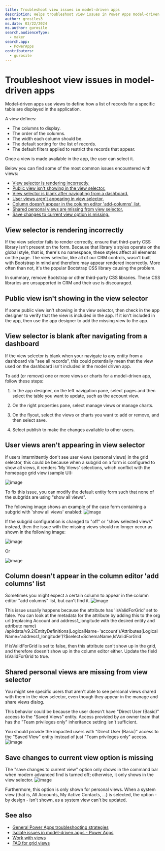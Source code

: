 ```yaml
---
title: Troubleshoot view issues in model-driven apps
description: Helps troubleshoot view issues in Power Apps model-driven apps.
author: grosiles3
ms.date: 03/22/2024
ms.author: gurosile
search.audienceType: 
  - maker
search.app: 
  - PowerApps
contributors:
  - gurosile
---
```

# Troubleshoot view issues in model-driven apps

Model-driven apps use views to define how a list of records for a specific table are displayed in the application.

A view defines:

- The columns to display.
- The order of the columns.
- The width each column should be.
- The default sorting for the list of records.
- The default filters applied to restrict the records that appear.

Once a view is made available in the app, the user can select it.

Below you can find some of the most common issues encountered with views:

- [View selector is rendering incorrectly.](#view-selector-is-rendering-incorrectly)
- [Public view isn't showing in the view selector.](#public-view-isnt-showing-in-the-view-selector)
- [View selector is blank after navigating from a dashboard.](#view-selector-is-blank-after-navigating-from-a-dashboard)
- [User views aren't appearing in view selector.](#user-views-arent-appearing-in-view-selector)
- [Column doesn't appear in the column editor 'add-columns' list.](#column-doesnt-appear-in-the-column-editor-add-columns-list)
- [Shared personal views are missing from view selector.](#shared-personal-views-are-missing-from-view-selector)
- [Save changes to current view option is missing.](#save-changes-to-current-view-option-is-missing)

## View selector is rendering incorrectly

If the view selector fails to render correctly, ensure that third-party CSS library isn't present on the form. Because that library's styles operate on the global style, that is, there's no namespace, these styles affect all elements on the page. The view selector, like all of our CRM controls, wasn't built with Bootstrap in mind and therefore may appear rendered incorrectly. More often than not, it's the popular Bootstrap CSS library causing the problem.

In summary, remove Bootstrap or other third-party CSS libraries. These CSS libraries are unsupported in CRM and their use is discouraged.

## Public view isn't showing in the view selector

If some public view isn't showing in the view selector, then check in the app designer to verify that the view is included in the app. If it isn't included in the app, then use the app designer to add the missing view to the app.

## View selector is blank after navigating from a dashboard

If the view selector is blank when your navigate to any entity from a dashboard via "see all records", this could potentially mean that the view used on the dashboard isn't included in the model driven app.

To add (or remove) one or more views or charts for a model-driven app, follow these steps:

  1. In the app designer, on the left navigation pane, select pages and then select the table you want to update, such as the account view.

  2. On the right properties pane, select manage views or manage charts.

  3. On the flyout, select the views or charts you want to add or remove, and then select save.

  4. Select publish to make the changes available to other users.

## User views aren't appearing in view selector

If users intermittently don't see user views (personal views) in the grid selector, this could be because when a subgrid on a form is configured to show all views, it renders 'My Views' selections, which conflict with the homepage grid view (sample UI):

![image](https://github.com/MicrosoftDocs/SupportArticles-docs-pr/assets/100440855/3a79bd6e-2211-41b1-90a9-b21bb2ef8705)

To fix this issue, you can modify the default entity form such that none of the subgrids are using "show all views".

The following image shows an example of the case form containing a subgrid with 'show all views' enabled:
![image](https://github.com/MicrosoftDocs/SupportArticles-docs-pr/assets/100440855/12bef098-d551-4494-8331-8eaafc496597)

If the subgrid configuration is changed to "off" or "show selected views" instead, then the issue with the missing views should no longer occur as shown in the following image:

![image](https://github.com/MicrosoftDocs/SupportArticles-docs-pr/assets/100440855/4950382d-44d4-4055-a0db-a9e4b2e03ea5)

Or

![image](https://github.com/MicrosoftDocs/SupportArticles-docs-pr/assets/100440855/17dd9ddd-1fc8-4d3e-9bde-bf034c656b4a)

## Column doesn't appear in the column editor 'add columns' list

Sometimes you might expect a certain column to appear in the column editor "add columns" list, but can't find it.
![image](https://github.com/MicrosoftDocs/SupportArticles-docs-pr/assets/100440855/e0761099-c34c-4de0-8359-02b80ebbb3cd)

This issue usually happens because the attribute has 'isValidForGrid' set to false. You can look at the metadata for the attribute by adding this to the org url (replacing Account and address1_longitude with the desired entity and attribute name) /api/data/v9.2/EntityDefinitions(LogicalName='account')/Attributes(LogicalName='address1_longitude')?$select=SchemaName,IsValidForGrid

If isValidForGrid is set to false, then this attribute can't show up in the grid, and therefore doesn't show up in the column editor either. Update the field IsValidForGrid to true.

## Shared personal views are missing from view selector

You might see specific users that aren't able to see personal views shared with them in the view selector, even though they appear in the manage and share views dialog.

This behavior could be because the user doesn't have "Direct User (Basic)" access to the "Saved Views" entity. Access provided by an owner team that has the "Team privileges only" inheritance setting isn't sufficient.

You should provide the impacted users with "Direct User (Basic)" access to the "Saved View" entity instead of just "Team privileges only" access.
![image](https://github.com/MicrosoftDocs/SupportArticles-docs-pr/assets/100440855/07ed92b9-0ded-4e4e-86c9-9caf91f97519)

## Save changes to current view option is missing

The "save changes to current view" option only shows in the command bar when modern advanced find is turned off; otherwise, it only shows in the view selector.
![image](https://github.com/MicrosoftDocs/SupportArticles-docs-pr/assets/100440855/2deec3c7-aa6c-405c-95f2-032bb21378fb)

Furthermore, this option is only shown for personal views. When a system view (that is, All Accounts, My Active Contacts, ...) is selected, the option - by design - isn't shown, as a system view can't be updated.

## See also

- [General Power Apps troubleshooting strategies](isolate-common-issues.md)
- [Isolate issues in model-driven apps - Power Apps](isolate-model-app-issues.md)
- [Work with views](/power-apps/maker/model-driven-apps/create-edit-views)
- [FAQ for grid views](/power-apps/user/faq-for-grids-views)
